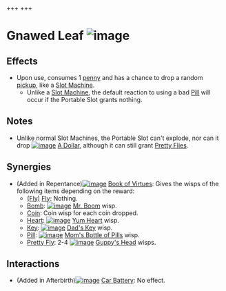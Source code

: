 +++
+++

 # Gnawed Leaf ![image](/image/Gnawed_Leaf.png) 


Effects
---------


* Upon use, consumes 1 [penny](/wiki/Penny "Penny") and has a chance to drop a random [pickup](/wiki/Pickup "Pickup"), like a [Slot Machine](/wiki/Slot_Machine "Slot Machine").
	+ Unlike a [Slot Machine](/wiki/Slot_Machine "Slot Machine"), the default reaction to using a bad [Pill](/wiki/Pill "Pill") will occur if the Portable Slot grants nothing.


Notes
-------


* Unlike normal Slot Machines, the Portable Slot can't explode, nor can it drop [![image](/image/A_Dollar.png)](/wiki/A_Dollar "A Dollar") [A Dollar](/wiki/A_Dollar "A Dollar"), although it can still grant [Pretty Flies](/wiki/Pretty_Fly "Pretty Fly").


Synergies
-----------


* (Added in Repentance)[![image](/image/Book_of_Virtues.png)](/wiki/Book_of_Virtues "Book of Virtues") [Book of Virtues](/wiki/Book_of_Virtues "Book of Virtues"): Gives the wisps of the following items depending on the reward:
	+ [(Fly)](/wiki/Fly "Fly") [Fly](/wiki/Fly "Fly"): Nothing.
	+ [Bomb](/wiki/Bomb "Bomb"): [![image](/image/Mr._Boom.png)](/wiki/Mr._Boom "Mr. Boom") [Mr. Boom](/wiki/Mr._Boom "Mr. Boom") wisp.
	+ [Coin](/wiki/Coin "Coin"): Coin wisp for each coin dropped.
	+ [Heart](/wiki/Heart "Heart"): [![image](/image/Yum_Heart.png)](/wiki/Yum_Heart "Yum Heart") [Yum Heart](/wiki/Yum_Heart "Yum Heart") wisp.
	+ [Key](/wiki/Key "Key"): [![image](/image/Dad%27s_Key.png)](/wiki/Dad%27s_Key "Dad's Key") [Dad's Key](/wiki/Dad%27s_Key "Dad's Key") wisp.
	+ [Pill](/wiki/Pill "Pill"): [![image](/image/Mom%27s_Bottle_of_Pills.png)](/wiki/Mom%27s_Bottle_of_Pills "Mom's Bottle of Pills") [Mom's Bottle of Pills](/wiki/Mom%27s_Bottle_of_Pills "Mom's Bottle of Pills") wisp.
	+ [Pretty Fly](/wiki/Pretty_Fly "Pretty Fly"): 2-4 [![image](/image/Guppy%27s_Head.png)](/wiki/Guppy%27s_Head "Guppy's Head") [Guppy's Head](/wiki/Guppy%27s_Head "Guppy's Head") wisps.


Interactions
--------------


* (Added in Afterbirth)[![image](/image/Car_Battery.png)](/wiki/Car_Battery "Car Battery") [Car Battery](/wiki/Car_Battery "Car Battery"): No effect.


